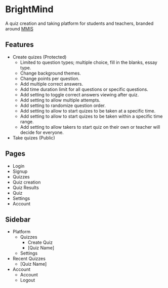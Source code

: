 # BrightMind

A quiz creation and taking platform for students and teachers, branded around [MMIS](https://mmis.edu.ph)

## Features

- Create quizes (Protected)
  - Limited to question types; multiple choice, fill in the blanks, essay type.
  - Change background themes.
  - Change points per question.
  - Add multiple correct answers.
  - Add time duration limit for all questions or specific questions.
  - Add setting to toggle correct answers viewing after quiz.
  - Add setting to allow multiple attempts.
  - Add setting to randomize question order.
  - Add setting to allow to start quizes to be taken at a specific time.
  - Add setting to allow to start quizes to be taken within a specific time range.
  - Add setting to allow takers to start quiz on their own or teacher will decide for everyone.
- Take quizes (Public)

## Pages

- Login
- Signup
- Quizzes
- Quiz creation
- Quiz Results
- Quiz
- Settings
- Account

## Sidebar

- Platform
  - Quizzes
    - Create Quiz
    - \[Quiz Name\]
  - Settings
- Recent Quizzes
  - \[Quiz Name\]
- Account
  - Account
  - Logout
